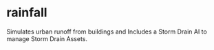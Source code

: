 # rainfall
Simulates urban runoff from buildings and Includes a Storm Drain AI to manage Storm Drain Assets.
